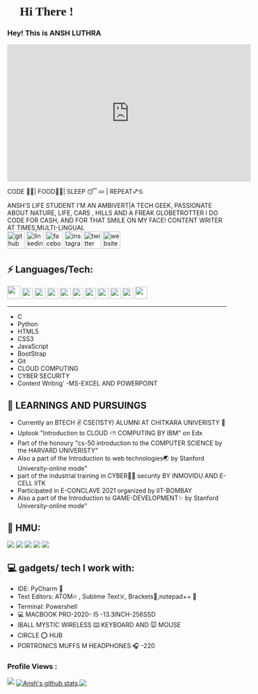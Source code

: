 <h1 style="font-family: 'JetBrains Mono'"> 👋 Hi There ! </h1>
<h3>Hey! This is ANSH LUTHRA </h3>

<iframe width="560" height="315" src="https://www.youtube.com/embed/TRzbtTmy_GM" frameborder="0" allow="accelerometer; autoplay; clipboard-write; encrypted-media; gyroscope; picture-in-picture" allowfullscreen></iframe>

CODE 👨‍💻| FOOD🍟🌭| SLEEP 😴 💤 | REPEAT♐️♋️ 

ANSH'S LIFE
STUDENT
I'M AN AMBIVERT|A TECH GEEK, PASSIONATE ABOUT NATURE, LIFE, CARS , HILLS AND A FREAK GLOBETROTTER
I DO CODE FOR CASH, AND FOR THAT SMILE ON MY FACE!
CONTENT WRITER AT TIMES,MULTI-LINGUAL
<br>
[<img src='https://cdn.jsdelivr.net/npm/simple-icons@3.0.1/icons/github.svg' alt='github' height='40'>](https://github.com/Anshluthra1)  [<img src='https://cdn.jsdelivr.net/npm/simple-icons@3.0.1/icons/linkedin.svg' alt='linkedin' height='40'>](https://www.linkedin.com/in/Anshluthra/)  [<img src='https://cdn.jsdelivr.net/npm/simple-icons@3.0.1/icons/facebook.svg' alt='facebook' height='40'>](https://www.facebook.com/anshluthra)  [<img src='https://cdn.jsdelivr.net/npm/simple-icons@3.0.1/icons/instagram.svg' alt='instagram' height='40'>](https://www.instagram.com/anshluthraa1/)  [<img src='https://cdn.jsdelivr.net/npm/simple-icons@3.0.1/icons/twitter.svg' alt='twitter' height='40'>](https://twitter.com/Anshluthra34)  [<img src='https://cdn.jsdelivr.net/npm/simple-icons@3.0.1/icons/icloud.svg' alt='website' height='40'>](anshluthra.herokuapp.com)  



## ⚡ Languages/Tech:
<p>	
<img src = "https://cdn.iconscout.com/icon/free/png-512/c-programming-569564.png" width="30">
<img src = "https://user-images.githubusercontent.com/42747200/46140125-da084900-c26d-11e8-8ea7-c45ae6306309.png" width="25">
<img src = "https://cdn3.iconfinder.com/data/icons/logos-and-brands-adobe/512/267_Python-512.png" width = "25">
<img src = "https://cdn.iconscout.com/icon/free/png-256/html5-40-1175193.png" width = "25">
<img src = "https://cdn4.iconfinder.com/data/icons/social-media-logos-6/512/121-css3-512.png" width = "25">
<img src = "https://upload.wikimedia.org/wikipedia/commons/thumb/9/99/Unofficial_JavaScript_logo_2.svg/1024px-Unofficial_JavaScript_logo_2.svg.png" width = "25">
<img src = "https://cdn.iconscout.com/icon/free/png-256/bootstrap-226077.png" width = "25">
<img src = "https://cdn3.iconfinder.com/data/icons/social-media-2169/24/social_media_social_media_logo_git-512.png" width = "25">
<img src="https://cdn1.iconfinder.com/data/icons/flat-rounded-icons/48/ico-26-512.png" width="25">
<img src = "https://i2.wp.com/blogs.perficient.com/files/2015/09/Azure-SQL-Database.png?fit=512%2C512&ssl=1" width = "25">
<img src = "https://www.searchpng.com/wp-content/uploads/2019/02/Google-Cloud-Logo-PNG-Image.png" width="28">	
</p>
<hr>

 - C
 - Python 
 - HTML5 
 - CSS3 
 - JavaScript 
 - BootStrap
 - Git
 - CLOUD COMPUTING
 - CYBER SECURITY  
 - Content Writing'
 -MS-EXCEL AND POWERPOINT

##  👀 LEARNINGS AND PURSUINGS

- Currently an BTECH ✌️ CSE(1STY)  ALUMNI AT CHITKARA UNIVERISTY 🏫 
- Uptook "Introduction to CLOUD ⛅️ COMPUTING BY IBM" on Edx
- Part of the honoury "cs-50 introduction to the COMPUTER SCIENCE by the HARVARD UNIVERISTY"
- Also a part of the Introduction to web technologies🌏 by Stanford University-online mode"
- part of the industrial training in CYBER🧠👣 security BY INMOVIDU AND E-CELL IITK
- Participated in E-CONCLAVE 2021 organized by IIT-BOMBAY
- Also a part of the Introduction to GAME-DEVELOPMENT✨ by Stanford University-online mode"


##  💬 HMU:

 <a href="https://www.linkedin.com/in/ansh-luthra-016452117//"><img src="https://img.shields.io/badge/IN---ANSH%20LUTHRA-blue"></a> 
 <a href="https://twitter.com/Anshluthra34"><img src="https://img.shields.io/twitter/url?style=social&url=https%3A%2F%2Ftwitter.com%2FAnshluthra34"></a> 
 <a href="mailto:anshluthra002.gmail.com"><img src="https://img.shields.io/badge/GMAIL-anshluthra002%40gmail.com-red"></a>
 <a  href="https://www.instagram.com/anshluthraa1/"><img src="https://img.shields.io/badge/INSTAGRAM-anshluthraa1-red"></a>
 <a href="https://accounts.snapchat.com/accounts/snapcodes"><img src="https://img.shields.io/badge/snap%F0%9F%91%BB---ansh.112-yellow"></a>

##  💻 gadgets/ tech I work with:

 - IDE: PyCharm 🤖
 - Text Editors: ATOM🔥 , Sublime Text☠️, Brackets🤡,notepad++ 📝  
 - Terminal: Powershell
 - 💻 MACBOOK PRO-2020- I5 -13.3INCH-256SSD
 - IBALL MYSTIC WIRELESS ⌨️ KEYBOARD AND 🐭 MOUSE
 - CIRCLE ⭕️ HUB
 - PORTRONICS MUFFS M HEADPHONES 🎧 -220
			
 ### Profile Views :<br>
 
  <img src="https://profile-counter.glitch.me/Anshluthra1/count.svg" />
<a href="https://github.com/Anshluthra1/github-readme-stats">
  <img align="center" src="https://github-readme-stats.anuraghazra1.vercel.app/api?username=Anshluthra1&show_icons=true&include_all_commits=true&theme=material-palenight" alt="Ansh's github stats" />
</a>
<a href="https://github.com/Anshluthra1/github-readme-stats">
  
  <img align="center" src="https://github-readme-stats.anuraghazra1.vercel.app/api/top-langs/?username=Anshluthra1&layout=compact&theme=material-palenight" />
</a>
